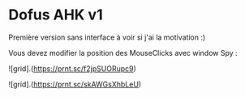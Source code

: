 # Dofus AHK v1
Première version sans interface à voir si j'ai la motivation :)

Vous devez modifier la position des MouseClicks avec window Spy : 

![grid].(https://prnt.sc/f2jpSUORupc9)


![grid].(https://prnt.sc/skAWGsXhbLeU)